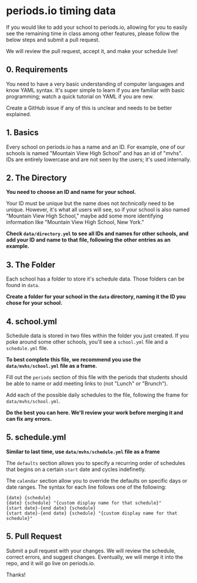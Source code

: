 # periods.io timing data
If you would like to add your school to periods.io, allowing for you to easily see the remaining time in class among other features, please follow the below steps and submit a pull request.

We will review the pull request, accept it, and make your schedule live!

## 0. Requirements
You need to have a very basic understanding of computer languages and know YAML syntax. It's super simple to learn if you are familiar with basic programming; watch a quick tutorial on YAML if you are new.

Create a GitHub issue if any of this is unclear and needs to be better explained.

## 1. Basics
Every school on periods.io has a name and an ID.
For example, one of our schools is named "Mountain View High School" and has an id of "mvhs". IDs are entirely lowercase and are not seen by the users; it's used internally.

## 2. The Directory
**You need to choose an ID and name for your school.**

Your ID must be unique but the name does not *technically* need to be unique. However, it's what all users will see, so if your school is also named "Mountain View High School," maybe add some more identifying information like "Mountain View High School, New York."

**Check `data/directory.yml` to see all IDs and names for other schools, and add your ID and name to that file, following the other entries as an example.**

## 3. The Folder
Each school has a folder to store it's schedule data. Those folders can be found in `data`.

**Create a folder for your school in the `data` directory, naming it the ID you chose for your school.**

## 4. school.yml
Schedule data is stored in two files within the folder you just created. If you poke around some other schools, you'll see a `school.yml` file and a `schedule.yml` file.

**To best complete this file, we recommend you use the `data/mvhs/school.yml` file as a frame.**

Fill out the `periods` section of this file with the periods that students should be able to name or add meeting links to (not "Lunch" or "Brunch").

Add each of the possible daily schedules to the file, following the frame for `data/mvhs/school.yml`.

**Do the best you can here. We'll review your work before merging it and can fix any errors.**

## 5. schedule.yml
**Similar to last time, use `data/mvhs/schedule.yml` file as a frame**

The `defaults` section allows you to specify a recurring order of schedules that begins on a certain `start` date and cycles indefinetly.

The `calendar` section allow you to override the defaults on specific days or date ranges.
The syntax for each line follows one of the following:
```
{date} {schedule}
{date} {schedule} "{custom display name for that schedule}"
{start date}-{end date} {schedule}
{start date}-{end date} {schedule} "{custom display name for that schedule}"
```

## 5. Pull Request
Submit a pull request with your changes. We will review the schedule, correct errors, and suggest changes. Eventually, we will merge it into the repo, and it will go live on periods.io.

Thanks!
